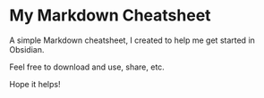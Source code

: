 # My Markdown Cheatsheet
A simple Markdown cheatsheet, I created to help me get started in Obsidian.

Feel free to download and use, share, etc. 

Hope it helps!


